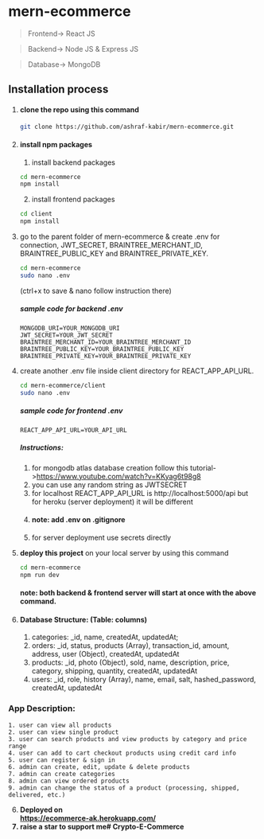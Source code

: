 # mern-ecommerce

> Frontend-> React JS

> Backend-> Node JS & Express JS

> Database-> MongoDB

## Installation process
1. #### clone the repo using this command
    ```bash
    git clone https://github.com/ashraf-kabir/mern-ecommerce.git
    ```
2. #### install npm packages
    1. install backend packages
    ```bash
    cd mern-ecommerce
    npm install
    ```
    2. install frontend packages
    ```bash
    cd client
    npm install
    ```
3. go to the parent folder of mern-ecommerce & create .env for connection, JWT_SECRET, BRAINTREE_MERCHANT_ID, BRAINTREE_PUBLIC_KEY and BRAINTREE_PRIVATE_KEY.

    ```bash
    cd mern-ecommerce
    sudo nano .env
    ```
    (ctrl+x to save & nano follow instruction there)
    
    ##### sample code for backend .env
    ```env
    MONGODB_URI=YOUR_MONGODB_URI
    JWT_SECRET=YOUR_JWT_SECRET
    BRAINTREE_MERCHANT_ID=YOUR_BRAINTREE_MERCHANT_ID
    BRAINTREE_PUBLIC_KEY=YOUR_BRAINTREE_PUBLIC_KEY
    BRAINTREE_PRIVATE_KEY=YOUR_BRAINTREE_PRIVATE_KEY
    ```
4.  create another .env file inside client directory for REACT_APP_API_URL.

    ```bash
    cd mern-ecommerce/client
    sudo nano .env
    ```
    ##### sample code for frontend .env
    ```env
    REACT_APP_API_URL=YOUR_API_URL
    ```
    ##### Instructions:
    1. for mongodb atlas database creation follow this tutorial->https://www.youtube.com/watch?v=KKyag6t98g8
    2. you can use any random string as JWTSECRET
    3. for localhost REACT_APP_API_URL is http://localhost:5000/api
       but for heroku (server deployment) it will be different
    4. #### note: add .env on .gitignore
    5. for server deployment use secrets directly

5. <b>deploy this project</b> on your local server by using this command
    ```bash
    cd mern-ecommerce
    npm run dev
    ```
    #### note: both backend & frontend server will start at once with the above command.

6. #### Database Structure: (Table: columns)
    1. categories: _id, name, createdAt, updatedAt;
    2. orders:  _id, status, products (Array), transaction_id, amount, address, user (Object), createdAt, updatedAt
    3. products: _id, photo (Object), sold, name, description, price, category, shipping, quantity, createdAt, updatedAt
    4. users: _id, role, history (Array), name, email, salt, hashed_password, createdAt, updatedAt

### App Description:
    1. user can view all products
    2. user can view single product
    3. user can search products and view products by category and price range
    4. user can add to cart checkout products using credit card info
    5. user can register & sign in
    6. admin can create, edit, update & delete products
    7. admin can create categories
    8. admin can view ordered products
    9. admin can change the status of a product (processing, shipped, delivered, etc.)

6. <b>Deployed on</br> https://ecommerce-ak.herokuapp.com/ 
7. raise a star to support me# Crypto-E-Commerce

